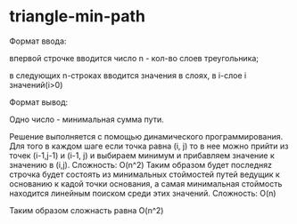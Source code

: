 # triangle-min-path

Формат ввода:

впервой строчке вводится число n - кол-во слоев треугольника;

в следующих n-строках вводится значения в слоях, в i-слое i значений(i>0)


Формат вывод:

Одно число - минимальная сумма пути.


 
Решение выполняется с помощью динамического программирования. Для того в каждом шаге если точка равна (i, j) то в нее можно прийти из точек (i-1,j-1) и (i-1, j) и выбираем минимум и прибавляем значение к значению в (i,j). Сложность: O(n^2)
Таким образом будет последняz строчка будет состоять из минимальных стоймостей путей ведущик к основанию к кадой точки основания, а самая минимальная стоймость находится линейным поиском среди этих значений. Сложность: O(n)

Таким образом сложнасть равна  O(n^2)
